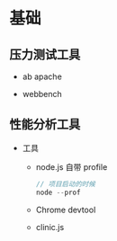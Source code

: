 # 基础

## 压力测试工具

+ ab apache

+ webbench

## 性能分析工具

+ 工具

  + node.js 自带 profile

    ```javascript
    // 项目启动的时候
    node --prof
    ```

  + Chrome devtool

  + clinic.js
